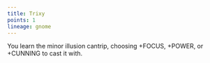 ```yaml
---
title: Trixy
points: 1
lineage: gnome
---
```

You learn the minor illusion cantrip, choosing +FOCUS, +POWER, or +CUNNING to cast it with.
